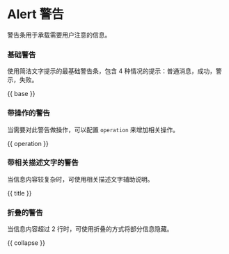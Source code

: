 # Alert 警告

警告条用于承载需要用户注意的信息。

### 基础警告

使用简洁文字提示的最基础警告条，包含 4 种情况的提示：普通消息，成功，警示，失败。

{{ base }}

### 带操作的警告

当需要对此警告做操作，可以配置 `operation` 来增加相关操作。

{{ operation }}

### 带相关描述文字的警告

当信息内容较复杂时，可使用相关描述文字辅助说明。

{{ title }}

### 折叠的警告

当信息内容超过 2 行时，可使用折叠的方式将部分信息隐藏。

{{ collapse }}
